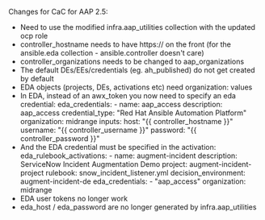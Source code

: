 Changes for CaC for AAP 2.5:

- Need to use the modified infra.aap_utilities collection with the updated ocp role
- controller_hostname needs to have https:// on the front (for the ansible.eda collection - ansible.controller doesn't care)
- controller_organizations needs to be changed to aap_organizations
- The default DEs/EEs/credentials (eg. ah_published) do not get created by default
- EDA objects (projects, DEs, activations etc) need organization: values
- In EDA, instead of an awx_token you now need to specify an eda credential:
      eda_credentials:
        - name: aap_access
          description: aap_access
          credential_type: "Red Hat Ansible Automation Platform"
          organization: midrange
          inputs:
            host: "{{ controller_hostname }}"
            username: "{{ controller_username }}"
            password: "{{ controller_password }}"
- And the EDA credential must be specified in the activation:
      eda_rulebook_activations:
        - name: augment-incident
          description: ServiceNow Incident Augmentation Demo
          project: augment-incident-project
          rulebook: snow_incident_listener.yml
          decision_environment: augment-incident-de
          eda_credentials:
            - "aap_access"
          organization: midrange
- EDA user tokens no longer work
- eda_host / eda_password are no longer generated by infra.aap_utilities
